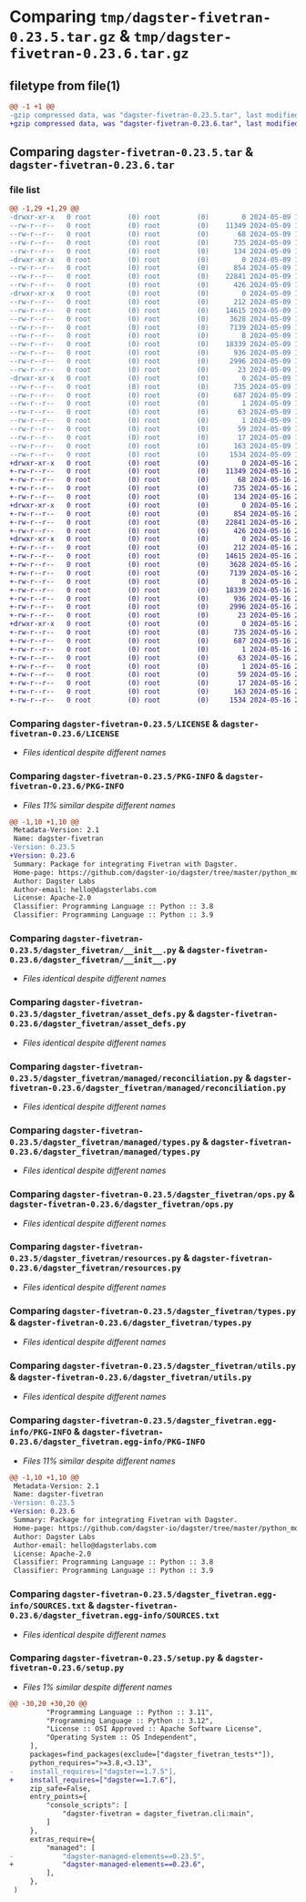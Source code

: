# Comparing `tmp/dagster-fivetran-0.23.5.tar.gz` & `tmp/dagster-fivetran-0.23.6.tar.gz`

## filetype from file(1)

```diff
@@ -1 +1 @@
-gzip compressed data, was "dagster-fivetran-0.23.5.tar", last modified: Thu May  9 17:53:57 2024, max compression
+gzip compressed data, was "dagster-fivetran-0.23.6.tar", last modified: Thu May 16 20:11:41 2024, max compression
```

## Comparing `dagster-fivetran-0.23.5.tar` & `dagster-fivetran-0.23.6.tar`

### file list

```diff
@@ -1,29 +1,29 @@
-drwxr-xr-x   0 root         (0) root         (0)        0 2024-05-09 17:53:57.060021 dagster-fivetran-0.23.5/
--rw-r--r--   0 root         (0) root         (0)    11349 2024-05-09 17:47:35.000000 dagster-fivetran-0.23.5/LICENSE
--rw-r--r--   0 root         (0) root         (0)       68 2024-05-09 17:47:35.000000 dagster-fivetran-0.23.5/MANIFEST.in
--rw-r--r--   0 root         (0) root         (0)      735 2024-05-09 17:53:57.060021 dagster-fivetran-0.23.5/PKG-INFO
--rw-r--r--   0 root         (0) root         (0)      134 2024-05-09 17:47:35.000000 dagster-fivetran-0.23.5/README.md
-drwxr-xr-x   0 root         (0) root         (0)        0 2024-05-09 17:53:57.056021 dagster-fivetran-0.23.5/dagster_fivetran/
--rw-r--r--   0 root         (0) root         (0)      854 2024-05-09 17:47:35.000000 dagster-fivetran-0.23.5/dagster_fivetran/__init__.py
--rw-r--r--   0 root         (0) root         (0)    22841 2024-05-09 17:47:35.000000 dagster-fivetran-0.23.5/dagster_fivetran/asset_defs.py
--rw-r--r--   0 root         (0) root         (0)      426 2024-05-09 17:47:35.000000 dagster-fivetran-0.23.5/dagster_fivetran/cli.py
-drwxr-xr-x   0 root         (0) root         (0)        0 2024-05-09 17:53:57.056021 dagster-fivetran-0.23.5/dagster_fivetran/managed/
--rw-r--r--   0 root         (0) root         (0)      212 2024-05-09 17:47:35.000000 dagster-fivetran-0.23.5/dagster_fivetran/managed/__init__.py
--rw-r--r--   0 root         (0) root         (0)    14615 2024-05-09 17:47:35.000000 dagster-fivetran-0.23.5/dagster_fivetran/managed/reconciliation.py
--rw-r--r--   0 root         (0) root         (0)     3628 2024-05-09 17:47:35.000000 dagster-fivetran-0.23.5/dagster_fivetran/managed/types.py
--rw-r--r--   0 root         (0) root         (0)     7139 2024-05-09 17:47:35.000000 dagster-fivetran-0.23.5/dagster_fivetran/ops.py
--rw-r--r--   0 root         (0) root         (0)        8 2024-05-09 17:47:35.000000 dagster-fivetran-0.23.5/dagster_fivetran/py.typed
--rw-r--r--   0 root         (0) root         (0)    18339 2024-05-09 17:47:35.000000 dagster-fivetran-0.23.5/dagster_fivetran/resources.py
--rw-r--r--   0 root         (0) root         (0)      936 2024-05-09 17:47:35.000000 dagster-fivetran-0.23.5/dagster_fivetran/types.py
--rw-r--r--   0 root         (0) root         (0)     2996 2024-05-09 17:47:35.000000 dagster-fivetran-0.23.5/dagster_fivetran/utils.py
--rw-r--r--   0 root         (0) root         (0)       23 2024-05-09 17:47:35.000000 dagster-fivetran-0.23.5/dagster_fivetran/version.py
-drwxr-xr-x   0 root         (0) root         (0)        0 2024-05-09 17:53:57.056021 dagster-fivetran-0.23.5/dagster_fivetran.egg-info/
--rw-r--r--   0 root         (0) root         (0)      735 2024-05-09 17:53:56.000000 dagster-fivetran-0.23.5/dagster_fivetran.egg-info/PKG-INFO
--rw-r--r--   0 root         (0) root         (0)      687 2024-05-09 17:53:56.000000 dagster-fivetran-0.23.5/dagster_fivetran.egg-info/SOURCES.txt
--rw-r--r--   0 root         (0) root         (0)        1 2024-05-09 17:53:56.000000 dagster-fivetran-0.23.5/dagster_fivetran.egg-info/dependency_links.txt
--rw-r--r--   0 root         (0) root         (0)       63 2024-05-09 17:53:56.000000 dagster-fivetran-0.23.5/dagster_fivetran.egg-info/entry_points.txt
--rw-r--r--   0 root         (0) root         (0)        1 2024-05-09 17:53:56.000000 dagster-fivetran-0.23.5/dagster_fivetran.egg-info/not-zip-safe
--rw-r--r--   0 root         (0) root         (0)       59 2024-05-09 17:53:56.000000 dagster-fivetran-0.23.5/dagster_fivetran.egg-info/requires.txt
--rw-r--r--   0 root         (0) root         (0)       17 2024-05-09 17:53:56.000000 dagster-fivetran-0.23.5/dagster_fivetran.egg-info/top_level.txt
--rw-r--r--   0 root         (0) root         (0)      163 2024-05-09 17:53:57.060021 dagster-fivetran-0.23.5/setup.cfg
--rw-r--r--   0 root         (0) root         (0)     1534 2024-05-09 17:47:35.000000 dagster-fivetran-0.23.5/setup.py
+drwxr-xr-x   0 root         (0) root         (0)        0 2024-05-16 20:11:41.479748 dagster-fivetran-0.23.6/
+-rw-r--r--   0 root         (0) root         (0)    11349 2024-05-16 20:06:23.000000 dagster-fivetran-0.23.6/LICENSE
+-rw-r--r--   0 root         (0) root         (0)       68 2024-05-16 20:06:23.000000 dagster-fivetran-0.23.6/MANIFEST.in
+-rw-r--r--   0 root         (0) root         (0)      735 2024-05-16 20:11:41.479748 dagster-fivetran-0.23.6/PKG-INFO
+-rw-r--r--   0 root         (0) root         (0)      134 2024-05-16 20:06:23.000000 dagster-fivetran-0.23.6/README.md
+drwxr-xr-x   0 root         (0) root         (0)        0 2024-05-16 20:11:41.479748 dagster-fivetran-0.23.6/dagster_fivetran/
+-rw-r--r--   0 root         (0) root         (0)      854 2024-05-16 20:06:23.000000 dagster-fivetran-0.23.6/dagster_fivetran/__init__.py
+-rw-r--r--   0 root         (0) root         (0)    22841 2024-05-16 20:06:23.000000 dagster-fivetran-0.23.6/dagster_fivetran/asset_defs.py
+-rw-r--r--   0 root         (0) root         (0)      426 2024-05-16 20:06:23.000000 dagster-fivetran-0.23.6/dagster_fivetran/cli.py
+drwxr-xr-x   0 root         (0) root         (0)        0 2024-05-16 20:11:41.479748 dagster-fivetran-0.23.6/dagster_fivetran/managed/
+-rw-r--r--   0 root         (0) root         (0)      212 2024-05-16 20:06:23.000000 dagster-fivetran-0.23.6/dagster_fivetran/managed/__init__.py
+-rw-r--r--   0 root         (0) root         (0)    14615 2024-05-16 20:06:23.000000 dagster-fivetran-0.23.6/dagster_fivetran/managed/reconciliation.py
+-rw-r--r--   0 root         (0) root         (0)     3628 2024-05-16 20:06:23.000000 dagster-fivetran-0.23.6/dagster_fivetran/managed/types.py
+-rw-r--r--   0 root         (0) root         (0)     7139 2024-05-16 20:06:23.000000 dagster-fivetran-0.23.6/dagster_fivetran/ops.py
+-rw-r--r--   0 root         (0) root         (0)        8 2024-05-16 20:06:23.000000 dagster-fivetran-0.23.6/dagster_fivetran/py.typed
+-rw-r--r--   0 root         (0) root         (0)    18339 2024-05-16 20:06:23.000000 dagster-fivetran-0.23.6/dagster_fivetran/resources.py
+-rw-r--r--   0 root         (0) root         (0)      936 2024-05-16 20:06:23.000000 dagster-fivetran-0.23.6/dagster_fivetran/types.py
+-rw-r--r--   0 root         (0) root         (0)     2996 2024-05-16 20:06:23.000000 dagster-fivetran-0.23.6/dagster_fivetran/utils.py
+-rw-r--r--   0 root         (0) root         (0)       23 2024-05-16 20:06:23.000000 dagster-fivetran-0.23.6/dagster_fivetran/version.py
+drwxr-xr-x   0 root         (0) root         (0)        0 2024-05-16 20:11:41.479748 dagster-fivetran-0.23.6/dagster_fivetran.egg-info/
+-rw-r--r--   0 root         (0) root         (0)      735 2024-05-16 20:11:41.000000 dagster-fivetran-0.23.6/dagster_fivetran.egg-info/PKG-INFO
+-rw-r--r--   0 root         (0) root         (0)      687 2024-05-16 20:11:41.000000 dagster-fivetran-0.23.6/dagster_fivetran.egg-info/SOURCES.txt
+-rw-r--r--   0 root         (0) root         (0)        1 2024-05-16 20:11:41.000000 dagster-fivetran-0.23.6/dagster_fivetran.egg-info/dependency_links.txt
+-rw-r--r--   0 root         (0) root         (0)       63 2024-05-16 20:11:41.000000 dagster-fivetran-0.23.6/dagster_fivetran.egg-info/entry_points.txt
+-rw-r--r--   0 root         (0) root         (0)        1 2024-05-16 20:11:41.000000 dagster-fivetran-0.23.6/dagster_fivetran.egg-info/not-zip-safe
+-rw-r--r--   0 root         (0) root         (0)       59 2024-05-16 20:11:41.000000 dagster-fivetran-0.23.6/dagster_fivetran.egg-info/requires.txt
+-rw-r--r--   0 root         (0) root         (0)       17 2024-05-16 20:11:41.000000 dagster-fivetran-0.23.6/dagster_fivetran.egg-info/top_level.txt
+-rw-r--r--   0 root         (0) root         (0)      163 2024-05-16 20:11:41.483748 dagster-fivetran-0.23.6/setup.cfg
+-rw-r--r--   0 root         (0) root         (0)     1534 2024-05-16 20:06:23.000000 dagster-fivetran-0.23.6/setup.py
```

### Comparing `dagster-fivetran-0.23.5/LICENSE` & `dagster-fivetran-0.23.6/LICENSE`

 * *Files identical despite different names*

### Comparing `dagster-fivetran-0.23.5/PKG-INFO` & `dagster-fivetran-0.23.6/PKG-INFO`

 * *Files 11% similar despite different names*

```diff
@@ -1,10 +1,10 @@
 Metadata-Version: 2.1
 Name: dagster-fivetran
-Version: 0.23.5
+Version: 0.23.6
 Summary: Package for integrating Fivetran with Dagster.
 Home-page: https://github.com/dagster-io/dagster/tree/master/python_modules/libraries/dagster-fivetran
 Author: Dagster Labs
 Author-email: hello@dagsterlabs.com
 License: Apache-2.0
 Classifier: Programming Language :: Python :: 3.8
 Classifier: Programming Language :: Python :: 3.9
```

### Comparing `dagster-fivetran-0.23.5/dagster_fivetran/__init__.py` & `dagster-fivetran-0.23.6/dagster_fivetran/__init__.py`

 * *Files identical despite different names*

### Comparing `dagster-fivetran-0.23.5/dagster_fivetran/asset_defs.py` & `dagster-fivetran-0.23.6/dagster_fivetran/asset_defs.py`

 * *Files identical despite different names*

### Comparing `dagster-fivetran-0.23.5/dagster_fivetran/managed/reconciliation.py` & `dagster-fivetran-0.23.6/dagster_fivetran/managed/reconciliation.py`

 * *Files identical despite different names*

### Comparing `dagster-fivetran-0.23.5/dagster_fivetran/managed/types.py` & `dagster-fivetran-0.23.6/dagster_fivetran/managed/types.py`

 * *Files identical despite different names*

### Comparing `dagster-fivetran-0.23.5/dagster_fivetran/ops.py` & `dagster-fivetran-0.23.6/dagster_fivetran/ops.py`

 * *Files identical despite different names*

### Comparing `dagster-fivetran-0.23.5/dagster_fivetran/resources.py` & `dagster-fivetran-0.23.6/dagster_fivetran/resources.py`

 * *Files identical despite different names*

### Comparing `dagster-fivetran-0.23.5/dagster_fivetran/types.py` & `dagster-fivetran-0.23.6/dagster_fivetran/types.py`

 * *Files identical despite different names*

### Comparing `dagster-fivetran-0.23.5/dagster_fivetran/utils.py` & `dagster-fivetran-0.23.6/dagster_fivetran/utils.py`

 * *Files identical despite different names*

### Comparing `dagster-fivetran-0.23.5/dagster_fivetran.egg-info/PKG-INFO` & `dagster-fivetran-0.23.6/dagster_fivetran.egg-info/PKG-INFO`

 * *Files 11% similar despite different names*

```diff
@@ -1,10 +1,10 @@
 Metadata-Version: 2.1
 Name: dagster-fivetran
-Version: 0.23.5
+Version: 0.23.6
 Summary: Package for integrating Fivetran with Dagster.
 Home-page: https://github.com/dagster-io/dagster/tree/master/python_modules/libraries/dagster-fivetran
 Author: Dagster Labs
 Author-email: hello@dagsterlabs.com
 License: Apache-2.0
 Classifier: Programming Language :: Python :: 3.8
 Classifier: Programming Language :: Python :: 3.9
```

### Comparing `dagster-fivetran-0.23.5/dagster_fivetran.egg-info/SOURCES.txt` & `dagster-fivetran-0.23.6/dagster_fivetran.egg-info/SOURCES.txt`

 * *Files identical despite different names*

### Comparing `dagster-fivetran-0.23.5/setup.py` & `dagster-fivetran-0.23.6/setup.py`

 * *Files 1% similar despite different names*

```diff
@@ -30,20 +30,20 @@
         "Programming Language :: Python :: 3.11",
         "Programming Language :: Python :: 3.12",
         "License :: OSI Approved :: Apache Software License",
         "Operating System :: OS Independent",
     ],
     packages=find_packages(exclude=["dagster_fivetran_tests*"]),
     python_requires=">=3.8,<3.13",
-    install_requires=["dagster==1.7.5"],
+    install_requires=["dagster==1.7.6"],
     zip_safe=False,
     entry_points={
         "console_scripts": [
             "dagster-fivetran = dagster_fivetran.cli:main",
         ]
     },
     extras_require={
         "managed": [
-            "dagster-managed-elements==0.23.5",
+            "dagster-managed-elements==0.23.6",
         ],
     },
 )
```

